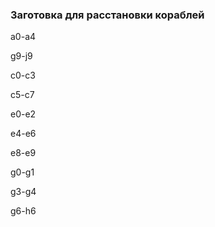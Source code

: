 ### Заготовка для расстановки кораблей
a0-a4 

g9-j9 

c0-c3

c5-c7

e0-e2

e4-e6

e8-e9

g0-g1

g3-g4

g6-h6
